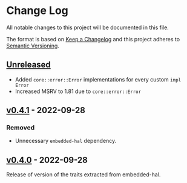 # Change Log

All notable changes to this project will be documented in this file.

The format is based on [Keep a Changelog](http://keepachangelog.com/)
and this project adheres to [Semantic Versioning](http://semver.org/).

## [Unreleased]

- Added `core::error::Error` implementations for every custom `impl Error`
- Increased MSRV to 1.81 due to `core::error::Error`

## [v0.4.1] - 2022-09-28

### Removed
- Unnecessary `embedded-hal` dependency.

## [v0.4.0] - 2022-09-28

Release of version of the traits extracted from embedded-hal.

[Unreleased]: https://github.com/rust-embedded/embedded-hal/compare/embedded-can-v0.4.1...HEAD
[v0.4.1]: https://github.com/rust-embedded/embedded-hal/compare/embedded-can-v0.4.0...embedded-can-v0.4.1
[v0.4.0]: https://github.com/rust-embedded/embedded-hal/tree/embedded-can-v0.4.0
